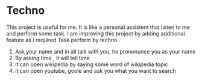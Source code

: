 # Techno
This project is useful for me. It is like a personal assistent that listen to me and perform some task. 
I am improving this project by adding additional feature as i required 
Task perform by techno
1. Ask your name and in all talk with you, he prononunce you as your name
2. By asking time , it will tell time
3. it can open wikipedia by saying some word of wikipedia topic
4. it can open youtube, goole and ask you what you want to search
 
